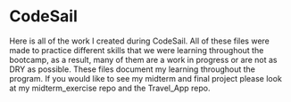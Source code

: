 # CodeSail

Here is all of the work I created during CodeSail.  All of these files were made to practice different skills that we were learning throughout the bootcamp, as a result, many of them are a work in progress or are not as DRY as possible.  These files document my learning throughout the program.  If you would like to see my midterm and final project please look at my midterm_exercise repo and the Travel_App repo.
